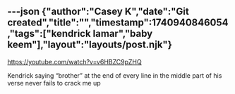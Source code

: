 ---json
{"author":"Casey K","date":"Git created","title":"","timestamp":1740940846054,"tags":["kendrick lamar","baby keem"],"layout":"layouts/post.njk"}
---
https://youtube.com/watch?v=v6HBZC9pZHQ

Kendrick saying &#x201C;brother&#x201D; at the end of every line in the middle part of his verse never fails to crack me up
